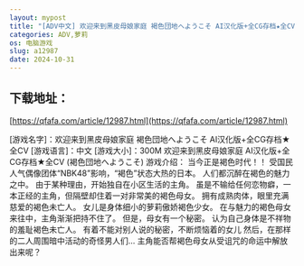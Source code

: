 ```yaml
---
layout: mypost
title: "[ADV中文] 欢迎来到黑皮母娘家庭 褐色団地へようこそ AI汉化版+全CG存档★全CV 夸克"
categories: ADV,萝莉
os: 电脑游戏
slug: a12987
date: 2024-10-31
---
```


## 下载地址：

[https://qfafa.com/article/12987.html](https://qfafa.com/article/12987.html)

\[游戏名字\]：欢迎来到黑皮母娘家庭 褐色団地へようこそ AI汉化版+全CG存档★全CV
\[游戏语言\]：中文
\[游戏大小\]：300M
欢迎来到黑皮母娘家庭 AI汉化版+全CG存档★全CV
(褐色団地へようこそ)
游戏介绍：
当今正是褐色时代！！
受国民人气偶像团体“NBK48”影响，“褐色”状态大热的日本。
人们都沉醉在褐色的魅力之中。
由于某种理由，开始独自在小区生活的主角。
虽是不输给任何恋物癖，一本正经的主角，但隔壁却住着一对非常美的褐色母女。
拥有成熟肉体，眼里充满慈爱的褐色未亡人。
女儿是身体细小的萝莉傲娇褐色少女。
在与魅力的褐色母女来往中，主角渐渐把持不住了。
但是，母女有一个秘密。
认为自己身体是不祥物的羞耻褐色未亡人。
有着不能对别人说的秘密，不断烦恼着的女儿
然后，在那样的二人周围暗中活动的奇怪男人们…
主角能否帮褐色母女从受诅咒的命运中解放出来呢？